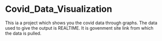 # Covid_Data_Visualization
This ia a project which shows you the covid data through graphs.
The data used to give the output is REALTIME. It is govenment site link from which the data is pulled.

